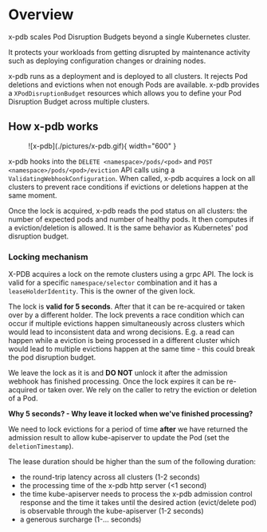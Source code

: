 # Overview

x-pdb scales Pod Disruption Budgets beyond a single Kubernetes cluster.

It protects your workloads from getting disrupted by maintenance activity such as deploying configuration changes or draining nodes.

x-pdb runs as a deployment and is deployed to all clusters. It rejects Pod deletions and evictions when not enough Pods are available. x-pdb provides a `XPodDisruptionBudget` resources which allows you to define your Pod Disruption Budget across multiple clusters.

## How x-pdb works

<figure markdown="span">
  ![x-pdb](./pictures/x-pdb.gif){ width="600" }
</figure>

x-pdb hooks into the `DELETE <namespace>/pods/<pod>` and `POST <namespace>/pods/<pod>/eviction` API calls using a `ValidatingWebhookConfiguration`.
When called, x-pdb acquires a lock on all clusters to prevent race conditions if evictions or deletions happen at the same moment.

Once the lock is acquired, x-pdb reads the pod status on all clusters: the number of expected pods and number of healthy pods. It then computes if a eviction/deletion is allowed. It is the same behavior as Kubernetes' pod disruption budget.

### Locking mechanism

X-PDB acquires a lock on the remote clusters using a grpc API.
The lock is valid for a specific `namespace/selector` combination and it has a `leaseHolderIdentity`. This is the owner of the given lock.

The lock is **valid for 5 seconds**. After that it can be re-acquired or taken over by a different holder.
The lock prevents a race condition which can occur if multiple evictions happen simultaneously across clusters which would lead to inconsistent data and wrong decisions. E.g. a read can happen while a eviction is being processed in a different cluster which would lead to multiple evictions happen at the same time - this could break the pod disruption budget.

We leave the lock as it is and **DO NOT** unlock it after the admission webhook has finished processing.
Once the lock expires it can be re-acquired or taken over. We rely on the caller to retry the eviction or deletion of a Pod.


**Why 5 seconds? - Why leave it locked when we've finished processing?**

We need to lock evictions for a period of time **after** we have returned the admission result to allow kube-apiserver to update the Pod (set the `deletionTimestamp`).

The lease duration should be higher than the sum of the following duration:

- the round-trip latency across all clusters (1-2 seconds)
- the processing time of the x-pdb http server (<1 second)
- the time kube-apiserver needs to process the x-pdb admission control response
  and the time it takes until the desired action (evict/delete pod) is observable through the kube-apiserver (1-2 seconds)
- a generous surcharge (1-... seconds)

